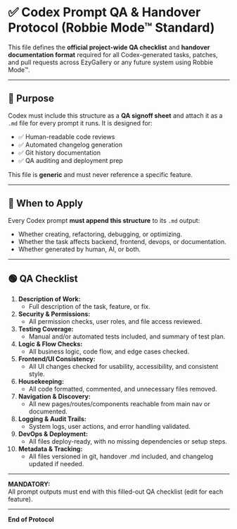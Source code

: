 # ✅ Codex Prompt QA & Handover Protocol (Robbie Mode™ Standard)

This file defines the **official project-wide QA checklist** and **handover documentation format** required for all Codex-generated tasks, patches, and pull requests across EzyGallery or any future system using Robbie Mode™.

---

## 🧠 Purpose

Codex must include this structure as a **QA signoff sheet** and attach it as a `.md` file for every prompt it runs. It is designed for:

- ✅ Human-readable code reviews
- ✅ Automated changelog generation
- ✅ Git history documentation
- ✅ QA auditing and deployment prep

This file is **generic** and must never reference a specific feature.

---

## 🔁 When to Apply

Every Codex prompt **must append this structure** to its `.md` output:
- Whether creating, refactoring, debugging, or optimizing.
- Whether the task affects backend, frontend, devops, or documentation.
- Whether generated by human, AI, or both.

---

## 🟢 QA Checklist

1. **Description of Work:**  
   - Full description of the task, feature, or fix.
2. **Security & Permissions:**  
   - All permission checks, user roles, and file access reviewed.
3. **Testing Coverage:**  
   - Manual and/or automated tests included, and summary of test plan.
4. **Logic & Flow Checks:**  
   - All business logic, code flow, and edge cases checked.
5. **Frontend/UI Consistency:**  
   - All UI changes checked for usability, accessibility, and consistent style.
6. **Housekeeping:**  
   - All code formatted, commented, and unnecessary files removed.
7. **Navigation & Discovery:**  
   - All new pages/routes/components reachable from main nav or documented.
8. **Logging & Audit Trails:**  
   - System logs, user actions, and error handling validated.
9. **DevOps & Deployment:**  
   - All files deploy-ready, with no missing dependencies or setup steps.
10. **Metadata & Tracking:**  
    - All files versioned in git, handover .md included, and changelog updated if needed.

---

**MANDATORY:**  
All prompt outputs must end with this filled-out QA checklist (edit for each feature).

---

**End of Protocol**
